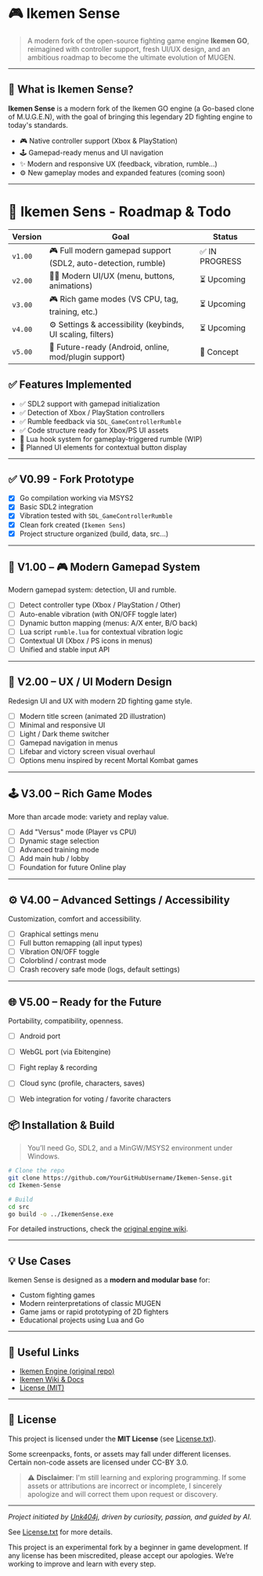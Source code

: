 # 🎮 Ikemen Sense

> A modern fork of the open-source fighting game engine **Ikemen GO**, reimagined with controller support, fresh UI/UX design, and an ambitious roadmap to become the ultimate evolution of MUGEN.

---

## 📌 What is Ikemen Sense?

**Ikemen Sense** is a modern fork of the Ikemen GO engine (a Go-based clone of M.U.G.E.N), with the goal of bringing this legendary 2D fighting engine to today's standards.

- 🎮 Native controller support (Xbox & PlayStation)
- 🕹️ Gamepad-ready menus and UI navigation
- ✨ Modern and responsive UX (feedback, vibration, rumble...)
- ⚙️ New gameplay modes and expanded features (coming soon)

---

# 🧭 Ikemen Sens - Roadmap & Todo

| Version | Goal | Status |
|---------|------|--------|
| `v1.00` | 🎮 Full modern gamepad support (SDL2, auto-detection, rumble) | ✅ IN PROGRESS |
| `v2.00` | 🧑‍🎨 Modern UI/UX (menu, buttons, animations) | ⏳ Upcoming |
| `v3.00` | 🎮 Rich game modes (VS CPU, tag, training, etc.) | ⏳ Upcoming |
| `v4.00` | ⚙️ Settings & accessibility (keybinds, UI scaling, filters) | ⏳ Upcoming |
| `v5.00` | 🚀 Future-ready (Android, online, mod/plugin support) | 🔮 Concept |

## ✅ Features Implemented

- ✅ SDL2 support with gamepad initialization
- ✅ Detection of Xbox / PlayStation controllers
- ✅ Rumble feedback via `SDL_GameControllerRumble`
- ✅ Code structure ready for Xbox/PS UI assets
- 🧪 Lua hook system for gameplay-triggered rumble (WIP)
- 🧪 Planned UI elements for contextual button display


---

## ✅ V0.99 - Fork Prototype

- [x] Go compilation working via MSYS2
- [x] Basic SDL2 integration
- [x] Vibration tested with `SDL_GameControllerRumble`
- [x] Clean fork created (`Ikemen Sens`)
- [x] Project structure organized (build, data, src...)

---

## 🚀 V1.00 – 🎮 Modern Gamepad System

Modern gamepad system: detection, UI and rumble.

- [ ] Detect controller type (Xbox / PlayStation / Other)
- [ ] Auto-enable vibration (with ON/OFF toggle later)
- [ ] Dynamic button mapping (menus: A/X enter, B/O back)
- [ ] Lua script `rumble.lua` for contextual vibration logic
- [ ] Contextual UI (Xbox / PS icons in menus)
- [ ] Unified and stable input API

---

## 🎨 V2.00 – UX / UI Modern Design

Redesign UI and UX with modern 2D fighting game style.

- [ ] Modern title screen (animated 2D illustration)
- [ ] Minimal and responsive UI
- [ ] Light / Dark theme switcher
- [ ] Gamepad navigation in menus
- [ ] Lifebar and victory screen visual overhaul
- [ ] Options menu inspired by recent Mortal Kombat games

---

## 🕹️ V3.00 – Rich Game Modes

More than arcade mode: variety and replay value.

- [ ] Add "Versus" mode (Player vs CPU)
- [ ] Dynamic stage selection
- [ ] Advanced training mode
- [ ] Add main hub / lobby
- [ ] Foundation for future Online play

---

## ⚙️ V4.00 – Advanced Settings / Accessibility

Customization, comfort and accessibility.

- [ ] Graphical settings menu
- [ ] Full button remapping (all input types)
- [ ] Vibration ON/OFF toggle
- [ ] Colorblind / contrast mode
- [ ] Crash recovery safe mode (logs, default settings)

---

## 🌐 V5.00 – Ready for the Future

Portability, compatibility, openness.

- [ ] Android port
- [ ] WebGL port (via Ebitengine)
- [ ] Fight replay & recording
- [ ] Cloud sync (profile, characters, saves)
- [ ] Web integration for voting / favorite characters


## 📦 Installation & Build

> You’ll need Go, SDL2, and a MinGW/MSYS2 environment under Windows.

```bash
# Clone the repo
git clone https://github.com/YourGitHubUsername/Ikemen-Sense.git
cd Ikemen-Sense

# Build
cd src
go build -o ../IkemenSense.exe
```

For detailed instructions, check the [original engine wiki](https://github.com/ikemen-engine/Ikemen-GO/wiki).

---

## 💡 Use Cases

Ikemen Sense is designed as a **modern and modular base** for:

- Custom fighting games
- Modern reinterpretations of classic MUGEN
- Game jams or rapid prototyping of 2D fighters
- Educational projects using Lua and Go

---

## 🔗 Useful Links

- [Ikemen Engine (original repo)](https://github.com/ikemen-engine/Ikemen-GO)
- [Ikemen Wiki & Docs](https://github.com/ikemen-engine/Ikemen-GO/wiki)
- [License (MIT)](./License.txt)

---

## 📜 License

This project is licensed under the **MIT License** (see [License.txt](./License.txt)).

Some screenpacks, fonts, or assets may fall under different licenses.  Certain non-code assets are licensed under CC-BY 3.0.

> ⚠️ **Disclaimer**: I'm still learning and exploring programming. If some assets or attributions are incorrect or incomplete, I sincerely apologize and will correct them upon request or discovery. 

---

*Project initiated by [Unk404j](https://github.com/Unk404j), driven by curiosity, passion, and guided by AI.*

See [License.txt](License.txt) for more details.

This project is an experimental fork by a beginner in game development. If any license has been miscredited, please accept our apologies. We’re working to improve and learn with every step.